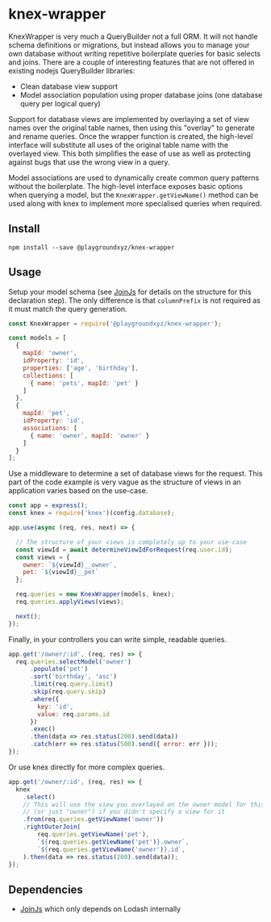 # knex-wrapper

KnexWrapper is very much a QueryBuilder not a full ORM. It will not handle schema definitions or migrations, but instead
allows you to manage your own database without writing repetitive boilerplate queries for basic selects and joins. There are
a couple of interesting features that are not offered in existing nodejs QueryBuilder libraries:

- Clean database view support
- Model association population using proper database joins (one database query per logical query)

Support for database views are implemented by overlaying a set of view names over the original table names, then
using this "overlay" to generate and rename queries. Once the wrapper function is created, the high-level interface
will substitute all uses of the original table name with the overlayed view. This both simplifies the ease of use
as well as protecting against bugs that use the wrong view in a query.

Model associations are used to dynamically create common query patterns without the boilerplate. The high-level
interface exposes basic options when querying a model, but the `KnexWrapper.getViewName()` method can be used
along with knex to implement more specialised queries when required.

## Install

`npm install --save @playgroundxyz/knex-wrapper`

## Usage

Setup your model schema (see [JoinJs](https://github.com/archfirst/joinjs) for details on the structure for this declaration step). The only
difference is that `columnPrefix` is not required as it must match the query generation.

```js
const KnexWrapper = require('@playgroundxyz/knex-wrapper');

const models = [
  {
    mapId: 'owner',
    idProperty: 'id',
    properties: ['age', 'birthday'],
    collections: [
      { name: 'pets', mapId: 'pet' }
    ]
  },
  {
    mapId: 'pet',
    idProperty: 'id',
    associations: [
      { name: 'owner', mapId: 'owner' }
    ]
  }
];
```

Use a middleware to determine a set of database views for the request. This part of the code example is
very vague as the structure of views in an application varies based on the use-case.

```js
const app = express();
const knex = require('knex')(config.database);

app.use(async (req, res, next) => {

  // The structure of your views is completely up to your use-case
  const viewId = await determineViewIdForRequest(req.user.id);
  const views = {
    owner: `${viewId}__owner`,
    pet: `${viewId}__pet`
  };

  req.queries = new KnexWrapper(models, knex);
  req.queries.applyViews(views);

  next();
});
```

Finally, in your controllers you can write simple, readable queries.

```js
app.get('/owner/:id', (req, res) => {
  req.queries.selectModel('owner')
      .populate('pet')
      .sort('birthday', 'asc')
      .limit(req.query.limit)
      .skip(req.query.skip)
      .where({
        key: 'id',
        value: req.params.id
      })
      .exec()
      .then(data => res.status(200).send(data))
      .catch(err => res.status(500).send({ error: err }));
});
```

Or use knex directly for more complex queries.

```js
app.get('/owner/:id', (req, res) => {
  knex
    .select()
    // This will use the view you overlayed on the owner model for this request
    // (or just "owner") if you didn't specify a view for it
    .from(req.queries.getViewName('owner'))
    .rightOuterJoin(
        req.queries.getViewName('pet'),
        `${req.queries.getViewName('pet')}.owner`,
        `${req.queries.getViewName('owner')}.id`,
    ).then(data => res.status(200).send(data));
});
```

## Dependencies

- [JoinJs](https://github.com/archfirst/joinjs) which only depends on Lodash internally
